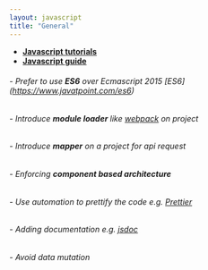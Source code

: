 ```yaml
---
layout: javascript
title: "General"
---
```


- **[Javascript tutorials](https://javascript.info/)**
- **[Javascript guide](https://google.github.io/styleguide/jsguide.html)**


###### - Prefer to use **ES6** over Ecmascript 2015 [ES6] (https://www.javatpoint.com/es6)
###### - Introduce **module loader** like [webpack](https://webpack.js.org/) on project
###### - Introduce **mapper** on a project for api request
###### - Enforcing **component based architecture**
###### - Use automation to prettify the code e.g. [Prettier](https://prettier.io/)
###### - Adding documentation e.g. [jsdoc](http://usejsdoc.org/)
###### - Avoid data mutation

